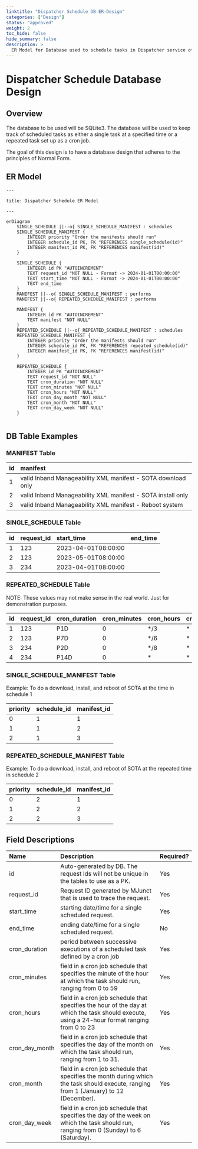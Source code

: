 ```yaml
---
linktitle: "Dispatcher Schedule DB ER-Design"
categories: ["Design"]
status: "approved"
weight: 2
toc_hide: false
hide_summary: false
description: >
  ER Model for Database used to schedule tasks in Dispatcher service of Intel Inband Manageability
---
```


# Dispatcher Schedule Database Design

## Overview

The database to be used will be SQLite3.  The database will be used to keep track of scheduled tasks as either a single task at a specified time or a repeated task set up as a cron job.  

The goal of this design is to have a database design that adheres to the principles of Normal Form.

## ER Model

```mermaid
---

title: Dispatcher Schedule ER Model

---

erDiagram
    SINGLE_SCHEDULE ||--o{ SINGLE_SCHEDULE_MANIFEST : schedules
    SINGLE_SCHEDULE_MANIFEST {
        INTEGER priority "Order the manifests should run"
        INTEGER schedule_id PK, FK "REFERENCES single_schedule(id)"
        INTEGER manifest_id PK, FK "REFERENCES manifest(id)"
    }

    SINGLE_SCHEDULE {
        INTEGER id PK "AUTOINCREMENT"
        TEXT request_id "NOT NULL - Format -> 2024-01-01T00:00:00"
        TEXT start_time "NOT NULL - Format -> 2024-01-01T00:00:00"
        TEXT end_time
    }
    MANIFEST ||--o{ SINGLE_SCHEDULE_MANIFEST : performs
    MANIFEST ||--o{ REPEATED_SCHEDULE_MANIFEST : performs

    MANIFEST {
        INTEGER id PK "AUTOINCREMENT"
        TEXT manifest "NOT NULL"
    }
    REPEATED_SCHEDULE ||--o{ REPEATED_SCHEDULE_MANIFEST : schedules
    REPEATED_SCHEDULE_MANIFEST {
        INTEGER priority "Order the manifests should run"
        INTEGER schedule_id PK, FK "REFERENCES repeated_schedule(id)"
        INTEGER manifest_id PK, FK "REFERENCES manifest(id)"
    }

    REPEATED_SCHEDULE {
        INTEGER id PK "AUTOINCREMENT"
        TEXT request_id "NOT NULL"
        TEXT cron_duration "NOT NULL"
        TEXT cron_minutes "NOT NULL"
        TEXT cron_hours "NOT NULL"
        TEXT cron_day_month "NOT NULL"
        TEXT cron_month "NOT NULL"
        TEXT cron_day_week "NOT NULL"
    }
    
```

## DB Table Examples

### MANIFEST Table

| id | manifest |
| :---- | :----- |
| 1 | valid Inband Manageability XML manifest - SOTA download only |
| 2 | valid Inband Manageability XML manifest - SOTA install only|
| 3 | valid Inband Manageability XML manifest - Reboot system |

### SINGLE_SCHEDULE Table

| id | request_id | start_time | end_time |
| :---- | :---- | :---- | :---- |
| 1  | 123 | 2023-04-01T08:00:00 | |
| 2  | 123 | 2023-05-01T08:00:00 | |
| 3  | 234 | 2023-04-01T08:00:00 | |

### REPEATED_SCHEDULE Table

NOTE: These values may not make sense in the real world.  Just for demonstration purposes.

| id | request_id | cron_duration | cron_minutes | cron_hours | cron_day_month | cron_month |cron_day_week |
| :---- | :---- | :---- | :---- | :---- | :---- | :---- | :---- |
| 1 | 123 | P1D | 0 | */3 | * | * | * |
| 2 | 123 | P7D | 0 | */6 | * | * | * |
| 3 | 234 | P2D | 0 | */8 | * | * | * |
| 4 | 234 | P14D | 0 | * | * | * | * |

### SINGLE_SCHEDULE_MANIFEST Table

Example: To do a download, install, and reboot of SOTA at the time in schedule 1

| priority | schedule_id | manifest_id |
| :---- | :---- | :---- |
| 0   | 1 | 1 |
| 1   | 1 | 2 |
| 2   | 1 | 3 |

### REPEATED_SCHEDULE_MANIFEST Table

Example: To do a download, install, and reboot of SOTA at the repeated time in schedule 2

| priority | schedule_id | manifest_id |
| :---- | :---- | :---- |
| 0   | 2 | 1 |
| 1   | 2 | 2 |
| 2   | 2 | 3 |

## Field Descriptions

| Name  | Description | Required? |
| :--- | :--- | :---|
| id    | Auto-generated by DB.  The request Ids will not be unique in the tables to use as a PK. | Yes |
| request_id | Request ID generated by MJunct that is used to trace the request.| Yes |
| start_time | starting date/time for a single scheduled request.| Yes |
| end_time | ending date/time for a single scheduled request. | No |
| cron_duration |  period between successive executions of a scheduled task defined by a cron job | Yes |
| cron_minutes | field in a cron job schedule that specifies the minute of the hour at which the task should run, ranging from 0 to 59  | Yes |
| cron_hours | field in a cron job schedule that specifies the hour of the day at which the task should execute, using a 24-hour format ranging from 0 to 23 | Yes |
| cron_day_month | field in a cron job schedule that specifies the day of the month on which the task should run, ranging from 1 to 31.   | Yes  |
| cron_month |  field in a cron job schedule that specifies the month during which the task should execute, ranging from 1 (January) to 12 (December).   | Yes |
| cron_day_week | field in a cron job schedule that specifies the day of the week on which the task should run, ranging from 0 (Sunday) to 6 (Saturday).     | Yes |
